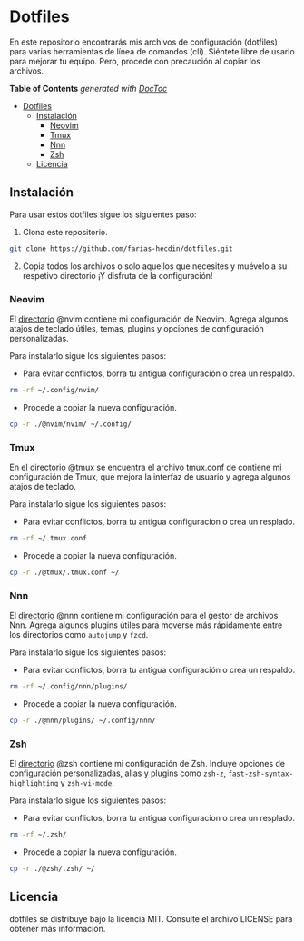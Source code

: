 # Dotfiles
En este repositorio encontrarás mis archivos de configuración (dotfiles) para varias herramientas de línea de comandos (cli). Siéntete libre de usarlo para mejorar tu equipo. Pero, procede con precaución al copiar los archivos.

<!-- START doctoc generated TOC please keep comment here to allow auto update -->
<!-- DON'T EDIT THIS SECTION, INSTEAD RE-RUN doctoc TO UPDATE -->
**Table of Contents**  *generated with [DocToc](https://github.com/thlorenz/doctoc)*

- [Dotfiles](#dotfiles)
  - [Instalación](#instalaci%C3%B3n)
    - [Neovim](#neovim)
    - [Tmux](#tmux)
    - [Nnn](#nnn)
    - [Zsh](#zsh)
  - [Licencia](#licencia)

<!-- END doctoc generated TOC please keep comment here to allow auto update -->

## Instalación
Para usar estos dotfiles sigue los siguientes paso:

   1. Clona este repositorio.

   ```bash
   git clone https://github.com/farias-hecdin/dotfiles.git
   ```

   2. Copia todos los archivos o solo aquellos que necesites y muévelo a su respetivo directorio ¡Y disfruta de la configuración!

### Neovim
El [directorio](./@nvim/) @nvim contiene mi configuración de Neovim. Agrega algunos atajos de teclado útiles, temas, plugins y opciones de configuración personalizadas.

Para instalarlo sigue los siguientes pasos:

   * Para evitar conflictos, borra tu antigua configuración o crea un respaldo.

   ```bash
   rm -rf ~/.config/nvim/
   ````

   * Procede a copiar la nueva configuración.

   ```bash
   cp -r ./@nvim/nvim/ ~/.config/
   ```

### Tmux
En el [directorio](./@tmux/) @tmux se encuentra el archivo tmux.conf de contiene mi configuración de Tmux, que mejora la interfaz de usuario y agrega algunos atajos de teclado.

Para instalarlo sigue los siguientes pasos:

   * Para evitar conflictos, borra tu antigua configuracion o crea un resplado.

   ```bash
   rm -rf ~/.tmux.conf
   ````

   * Procede a copiar la nueva configuración.

   ```bash
   cp -r ./@tmux/.tmux.conf ~/
   ```

### Nnn
El [directorio](./@nnn/) @nnn contiene mi configuración para el gestor de archivos Nnn. Agrega algunos plugins útiles para moverse más rápidamente entre los directorios como `autojump` y `fzcd`.

Para instalarlo sigue los siguientes pasos:

   * Para evitar conflictos, borra tu antigua configuración o crea un respaldo.

   ```bash
   rm -rf ~/.config/nnn/plugins/
   ````

   * Procede a copiar la nueva configuración.

   ```bash
   cp -r ./@nnn/plugins/ ~/.config/nnn/
   ```

### Zsh
El [directorio](./@zsh/) @zsh contiene mi configuración de Zsh. Incluye opciones de configuración personalizadas, alias y plugins como `zsh-z`, `fast-zsh-syntax-highlighting` y `zsh-vi-mode`.

Para instalarlo sigue los siguientes pasos:

   * Para evitar conflictos, borra tu antigua configuracion o crea un resplado.

   ```bash
   rm -rf ~/.zsh/
   ````

   * Procede a copiar la nueva configuración.

   ```bash
   cp -r ./@zsh/.zsh/ ~/
   ```

## Licencia
dotfiles se distribuye bajo la licencia MIT. Consulte el archivo LICENSE para obtener más información.
